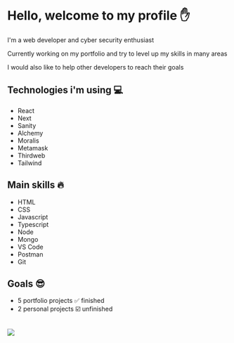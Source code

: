 # Hello, welcome to my profile ✋

I'm a web developer and cyber security enthusiast

Currently working on my portfolio and try to level up my skills in many areas

I would also like to help other developers to reach their goals

## Technologies i'm using 💻
* React
* Next
* Sanity
* Alchemy
* Moralis
* Metamask
* Thirdweb
* Tailwind

## Main skills 🔥
* HTML
* CSS
* Javascript
* Typescript
* Node
* Mongo
* VS Code
* Postman
* Git

## Goals 😎
- 5 portfolio projects ✅ finished
- 2 personal projects ☑️ unfinished
<br />
<img src = "https://github-readme-stats.vercel.app/api/top-langs/?username=pakavi&layout=dev">
